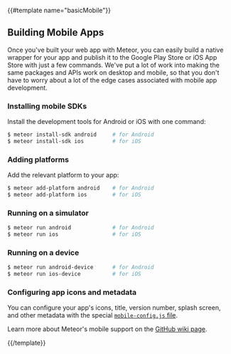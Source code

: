 {{#template name="basicMobile"}}

## Building Mobile Apps

Once you've built your web app with Meteor, you can easily build a native
wrapper for your app and publish it to the Google Play Store or iOS App Store
with just a few commands. We've put a lot of work into making the same packages
and APIs work on desktop and mobile, so that you don't have to worry about a lot
of the edge cases associated with mobile app development.

### Installing mobile SDKs

Install the development tools for Android or iOS with one command:

```bash
$ meteor install-sdk android     # for Android
$ meteor install-sdk ios         # for iOS
```

### Adding platforms

Add the relevant platform to your app:

```bash
$ meteor add-platform android    # for Android
$ meteor add-platform ios        # for iOS
```

### Running on a simulator

```bash
$ meteor run android             # for Android
$ meteor run ios                 # for iOS
```

### Running on a device

```bash
$ meteor run android-device      # for Android
$ meteor run ios-device          # for iOS
```

### Configuring app icons and metadata

You can configure your app's icons, title, version number, splash screen, and other metadata with the special [`mobile-config.js` file](#/full/mobileconfigjs).

Learn more about Meteor's mobile support on the [GitHub wiki page](https://github.com/meteor/meteor/wiki/Meteor-Cordova-Phonegap-integration).

{{/template}}
